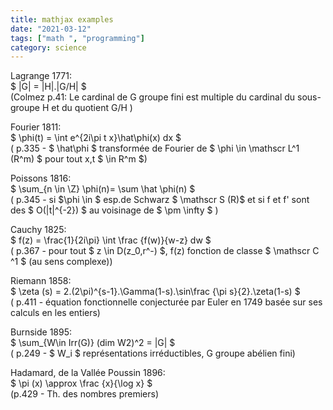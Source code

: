 ```yaml
---
title: mathjax examples
date: "2021-03-12"
tags: ["math ", "programming"]
category: science
---
```



Lagrange 1771:\
$  |G| = |H|.|G/H|  $\
(Colmez p.41: Le cardinal de G groupe fini est multiple du cardinal du sous-groupe H et du quotient G/H  )

Fourier 1811:\
$ \phi(t) =  \int e^{2i\pi t x}\hat\phi(x) dx $\
( p.335 - $ \hat\phi $ transformée de Fourier de $ \phi \in \mathscr L^1 (R^m) $ pour tout x,t $ \in R^m $)

Poissons 1816:\
$ \sum_{n \in \Z} \phi(n)= \sum \hat \phi(n) $\
( p.345 - si $\phi \in $ esp.de Schwarz $ \mathscr S (R)$ et si  f et f' sont des $ O(|t|^{-2}) $ au voisinage de $ \pm \infty $ )

Cauchy 1825:\
$ f(z) = \frac{1}{2i\pi} \int \frac {f(w)}{w-z} dw $\
( p.367 - pour tout $ z \in D(z_0,r^-) $,  f(z) fonction de classe $ \mathscr C ^1 $ (au sens complexe))

Riemann 1858:\
$ \zeta (s) =  2.(2\pi)^{s-1}.\Gamma(1-s).\sin\frac {\pi s}{2}.\zeta(1-s)  $\
 ( p.411 - équation fonctionnelle conjecturée par Euler en 1749 basée sur ses calculs en les entiers)

Burnside 1895:\
$ \sum_{W\in Irr(G)} (dim W2)^2 = |G| $\
 ( p.249 - $ W_i $ représentations irréductibles, G groupe abélien fini)

Hadamard, de la Vallée Poussin 1896:\
$ \pi (x) \approx \frac {x}{\log x}    $\
 (p.429 - Th. des nombres premiers)